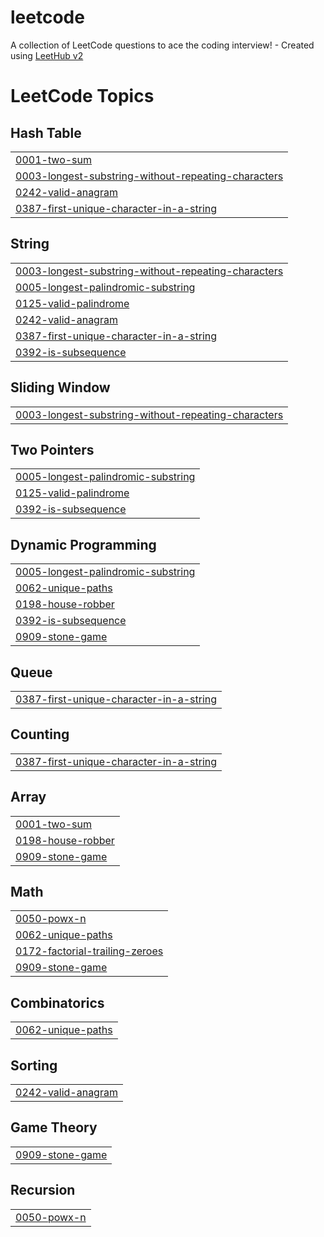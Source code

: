 # leetcode
A collection of LeetCode questions to ace the coding interview! - Created using [LeetHub v2](https://github.com/arunbhardwaj/LeetHub-2.0)

<!---LeetCode Topics Start-->
# LeetCode Topics
## Hash Table
|  |
| ------- |
| [0001-two-sum](https://github.com/Thavaprakash19/leetcode/tree/master/0001-two-sum) |
| [0003-longest-substring-without-repeating-characters](https://github.com/Thavaprakash19/leetcode/tree/master/0003-longest-substring-without-repeating-characters) |
| [0242-valid-anagram](https://github.com/Thavaprakash19/leetcode/tree/master/0242-valid-anagram) |
| [0387-first-unique-character-in-a-string](https://github.com/Thavaprakash19/leetcode/tree/master/0387-first-unique-character-in-a-string) |
## String
|  |
| ------- |
| [0003-longest-substring-without-repeating-characters](https://github.com/Thavaprakash19/leetcode/tree/master/0003-longest-substring-without-repeating-characters) |
| [0005-longest-palindromic-substring](https://github.com/Thavaprakash19/leetcode/tree/master/0005-longest-palindromic-substring) |
| [0125-valid-palindrome](https://github.com/Thavaprakash19/leetcode/tree/master/0125-valid-palindrome) |
| [0242-valid-anagram](https://github.com/Thavaprakash19/leetcode/tree/master/0242-valid-anagram) |
| [0387-first-unique-character-in-a-string](https://github.com/Thavaprakash19/leetcode/tree/master/0387-first-unique-character-in-a-string) |
| [0392-is-subsequence](https://github.com/Thavaprakash19/leetcode/tree/master/0392-is-subsequence) |
## Sliding Window
|  |
| ------- |
| [0003-longest-substring-without-repeating-characters](https://github.com/Thavaprakash19/leetcode/tree/master/0003-longest-substring-without-repeating-characters) |
## Two Pointers
|  |
| ------- |
| [0005-longest-palindromic-substring](https://github.com/Thavaprakash19/leetcode/tree/master/0005-longest-palindromic-substring) |
| [0125-valid-palindrome](https://github.com/Thavaprakash19/leetcode/tree/master/0125-valid-palindrome) |
| [0392-is-subsequence](https://github.com/Thavaprakash19/leetcode/tree/master/0392-is-subsequence) |
## Dynamic Programming
|  |
| ------- |
| [0005-longest-palindromic-substring](https://github.com/Thavaprakash19/leetcode/tree/master/0005-longest-palindromic-substring) |
| [0062-unique-paths](https://github.com/Thavaprakash19/leetcode/tree/master/0062-unique-paths) |
| [0198-house-robber](https://github.com/Thavaprakash19/leetcode/tree/master/0198-house-robber) |
| [0392-is-subsequence](https://github.com/Thavaprakash19/leetcode/tree/master/0392-is-subsequence) |
| [0909-stone-game](https://github.com/Thavaprakash19/leetcode/tree/master/0909-stone-game) |
## Queue
|  |
| ------- |
| [0387-first-unique-character-in-a-string](https://github.com/Thavaprakash19/leetcode/tree/master/0387-first-unique-character-in-a-string) |
## Counting
|  |
| ------- |
| [0387-first-unique-character-in-a-string](https://github.com/Thavaprakash19/leetcode/tree/master/0387-first-unique-character-in-a-string) |
## Array
|  |
| ------- |
| [0001-two-sum](https://github.com/Thavaprakash19/leetcode/tree/master/0001-two-sum) |
| [0198-house-robber](https://github.com/Thavaprakash19/leetcode/tree/master/0198-house-robber) |
| [0909-stone-game](https://github.com/Thavaprakash19/leetcode/tree/master/0909-stone-game) |
## Math
|  |
| ------- |
| [0050-powx-n](https://github.com/Thavaprakash19/leetcode/tree/master/0050-powx-n) |
| [0062-unique-paths](https://github.com/Thavaprakash19/leetcode/tree/master/0062-unique-paths) |
| [0172-factorial-trailing-zeroes](https://github.com/Thavaprakash19/leetcode/tree/master/0172-factorial-trailing-zeroes) |
| [0909-stone-game](https://github.com/Thavaprakash19/leetcode/tree/master/0909-stone-game) |
## Combinatorics
|  |
| ------- |
| [0062-unique-paths](https://github.com/Thavaprakash19/leetcode/tree/master/0062-unique-paths) |
## Sorting
|  |
| ------- |
| [0242-valid-anagram](https://github.com/Thavaprakash19/leetcode/tree/master/0242-valid-anagram) |
## Game Theory
|  |
| ------- |
| [0909-stone-game](https://github.com/Thavaprakash19/leetcode/tree/master/0909-stone-game) |
## Recursion
|  |
| ------- |
| [0050-powx-n](https://github.com/Thavaprakash19/leetcode/tree/master/0050-powx-n) |
<!---LeetCode Topics End-->